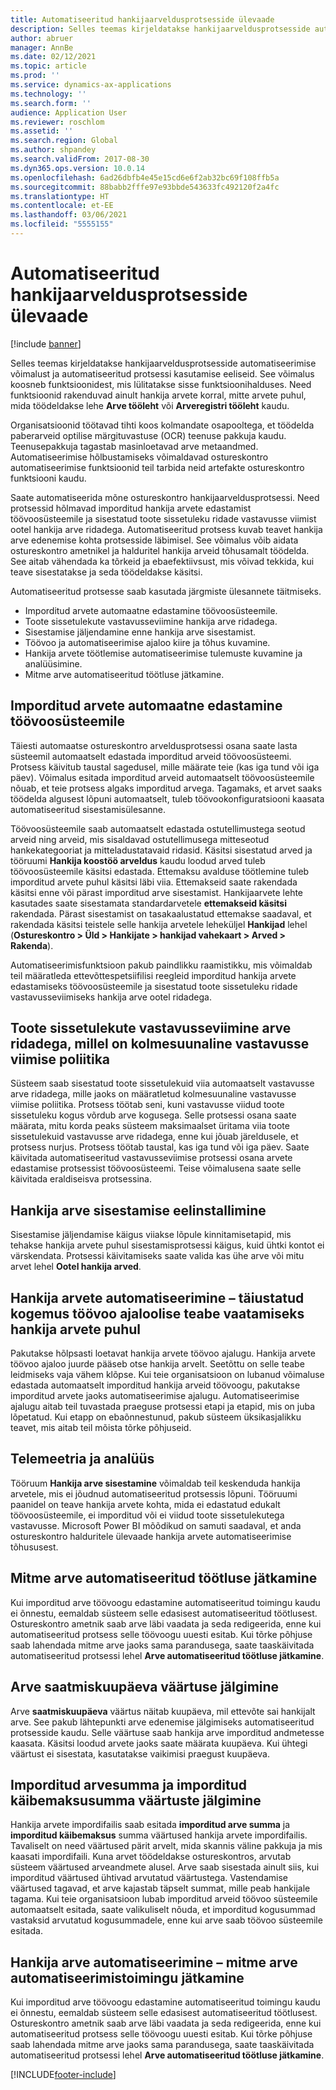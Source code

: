 ```yaml
---
title: Automatiseeritud hankijaarveldusprotsesside ülevaade
description: Selles teemas kirjeldatakse hankijaarveldusprotsesside automatiseerimise võimalust ja automatiseeritud protsessi kasutamise eeliseid.
author: abruer
manager: AnnBe
ms.date: 02/12/2021
ms.topic: article
ms.prod: ''
ms.service: dynamics-ax-applications
ms.technology: ''
ms.search.form: ''
audience: Application User
ms.reviewer: roschlom
ms.assetid: ''
ms.search.region: Global
ms.author: shpandey
ms.search.validFrom: 2017-08-30
ms.dyn365.ops.version: 10.0.14
ms.openlocfilehash: 6ad26dbfb4e45e15cd6e6f2ab32bc69f108ffb5a
ms.sourcegitcommit: 88babb2fffe97e93bbde543633fc492120f2a4fc
ms.translationtype: HT
ms.contentlocale: et-EE
ms.lasthandoff: 03/06/2021
ms.locfileid: "5555155"
---
```

# <a name="automated-vendor-invoicing-processes-overview"></a>Automatiseeritud hankijaarveldusprotsesside ülevaade

[!include [banner](../includes/banner.md)]

Selles teemas kirjeldatakse hankijaarveldusprotsesside automatiseerimise võimalust ja automatiseeritud protsessi kasutamise eeliseid. See võimalus koosneb funktsioonidest, mis lülitatakse sisse funktsioonihalduses. Need funktsioonid rakenduvad ainult hankija arvete korral, mitte arvete puhul, mida töödeldakse lehe **Arve tööleht** või **Arveregistri tööleht** kaudu.

Organisatsioonid töötavad tihti koos kolmandate osapooltega, et töödelda paberarveid optilise märgituvastuse (OCR) teenuse pakkuja kaudu. Teenusepakkuja tagastab masinloetavad arve metaandmed. Automatiseerimise hõlbustamiseks võimaldavad ostureskontro automatiseerimise funktsioonid teil tarbida neid artefakte ostureskontro funktsiooni kaudu.

Saate automatiseerida mõne ostureskontro hankijaarveldusprotsessi. Need protsessid hõlmavad imporditud hankija arvete edastamist töövoosüsteemile ja sisestatud toote sissetuleku ridade vastavusse viimist ootel hankija arve ridadega. Automatiseeritud protsess kuvab teavet hankija arve edenemise kohta protsesside läbimisel. See võimalus võib aidata ostureskontro ametnikel ja halduritel hankija arveid tõhusamalt töödelda. See aitab vähendada ka tõrkeid ja ebaefektiivsust, mis võivad tekkida, kui teave sisestatakse ja seda töödeldakse käsitsi.

Automatiseeritud protsesse saab kasutada järgmiste ülesannete täitmiseks.

- Imporditud arvete automaatne edastamine töövoosüsteemile.
- Toote sissetulekute vastavusseviimine hankija arve ridadega.
- Sisestamise jäljendamine enne hankija arve sisestamist.
- Töövoo ja automatiseerimise ajaloo kiire ja tõhus kuvamine.
- Hankija arvete töötlemise automatiseerimise tulemuste kuvamine ja analüüsimine.
- Mitme arve automatiseeritud töötluse jätkamine.

## <a name="submit-imported-vendor-invoices-to-the-workflow-system"></a>Imporditud arvete automaatne edastamine töövoosüsteemile

Täiesti automaatse ostureskontro arveldusprotsessi osana saate lasta süsteemil automaatselt edastada imporditud arveid töövoosüsteemi. Protsess käivitub taustal sagedusel, mille määrate teie (kas iga tund või iga päev). Võimalus esitada imporditud arveid automaatselt töövoosüsteemile nõuab, et teie protsess algaks imporditud arvega. Tagamaks, et arvet saaks töödelda algusest lõpuni automaatselt, tuleb töövookonfiguratsiooni kaasata automatiseeritud sisestamisülesanne.


Töövoosüsteemile saab automaatselt edastada ostutellimustega seotud arveid ning arveid, mis sisaldavad ostutellimusega mitteseotud hankekategooriat ja mitteladustatavaid ridasid. Käsitsi sisestatud arved ja tööruumi **Hankija koostöö arveldus** kaudu loodud arved tuleb töövoosüsteemile käsitsi edastada. Ettemaksu avalduse töötlemine tuleb imporditud arvete puhul käsitsi läbi viia. Ettemakseid saate rakendada käsitsi enne või pärast imporditud arve sisestamist. Hankijaarvete lehte kasutades saate sisestamata standardarvetele **ettemakseid käsitsi** rakendada. Pärast sisestamist on tasakaalustatud ettemakse saadaval, et rakendada käsitsi teistele selle hankija arvetele leheküljel **Hankijad** lehel (**Ostureskontro \> Üld \> Hankijate \> hankijad vahekaart \> Arved \> Rakenda**).

Automatiseerimisfunktsioon pakub paindlikku raamistikku, mis võimaldab teil määratleda ettevõttespetsiifilisi reegleid imporditud hankija arvete edastamiseks töövoosüsteemile ja sisestatud toote sissetuleku ridade vastavusseviimiseks hankija arve ootel ridadega.

## <a name="match-product-receipts-to-invoice-lines-that-have-a-three-way-matching-policy"></a>Toote sissetulekute vastavusseviimine arve ridadega, millel on kolmesuunaline vastavusse viimise poliitika

Süsteem saab sisestatud toote sissetulekuid viia automaatselt vastavusse arve ridadega, mille jaoks on määratletud kolmesuunaline vastavusse viimise poliitika. Protsess töötab seni, kuni vastavusse viidud toote sissetuleku kogus võrdub arve kogusega. Selle protsessi osana saate määrata, mitu korda peaks süsteem maksimaalset üritama viia toote sissetulekuid vastavusse arve ridadega, enne kui jõuab järeldusele, et protsess nurjus. Protsess töötab taustal, kas iga tund või iga päev. Saate käivitada automatiseeritud vastavusseviimise protsessi osana arvete edastamise protsessist töövoosüsteemi. Teise võimalusena saate selle käivitada eraldiseisva protsessina.

## <a name="pre-validate-vendor-invoice-posting"></a>Hankija arve sisestamise eelinstallimine

Sisestamise jäljendamise käigus viiakse lõpule kinnitamisetapid, mis tehakse hankija arvete puhul sisestamisprotsessi käigus, kuid ühtki kontot ei värskendata. Protsessi käivitamiseks saate valida kas ühe arve või mitu arvet lehel **Ootel hankija arved**.

## <a name="enhanced-experience-for-viewing-workflow-and-automation-historical-information-for-vendor-invoices"></a>Hankija arvete automatiseerimine – täiustatud kogemus töövoo ajaloolise teabe vaatamiseks hankija arvete puhul

Pakutakse hõlpsasti loetavat hankija arvete töövoo ajalugu. Hankija arvete töövoo ajaloo juurde pääseb otse hankija arvelt. Seetõttu on selle teabe leidmiseks vaja vähem klõpse. Kui teie organisatsioon on lubanud võimaluse edastada automaatselt imporditud hankija arveid töövoogu, pakutakse imporditud arvete jaoks automatiseerimise ajalugu. Automatiseerimise ajalugu aitab teil tuvastada praeguse protsessi etapi ja etapid, mis on juba lõpetatud. Kui etapp on ebaõnnestunud, pakub süsteem üksikasjalikku teavet, mis aitab teil mõista tõrke põhjuseid.

## <a name="analytics-and-metrics"></a>Telemeetria ja analüüs

Tööruum **Hankija arve sisestamine** võimaldab teil keskenduda hankija arvetele, mis ei jõudnud automatiseeritud protsessis lõpuni. Tööruumi paanidel on teave hankija arvete kohta, mida ei edastatud edukalt töövoosüsteemile, ei imporditud või ei viidud toote sissetulekutega vastavusse. Microsoft Power BI mõõdikud on samuti saadaval, et anda ostureskontro halduritele ülevaade hankija arvete automatiseerimise tõhususest.


## <a name="resume-automation-processing-for-multiple-invoices"></a>Mitme arve automatiseeritud töötluse jätkamine

Kui imporditud arve töövoogu edastamine automatiseeritud toimingu kaudu ei õnnestu, eemaldab süsteem selle edasisest automatiseeritud töötlusest. Ostureskontro ametnik saab arve läbi vaadata ja seda redigeerida, enne kui automatiseeritud protsess selle töövoogu uuesti esitab. Kui tõrke põhjuse saab lahendada mitme arve jaoks sama parandusega, saate taaskäivitada automatiseeritud protsessi lehel **Arve automatiseeritud töötluse jätkamine**. 

## <a name="tracking-the-invoice-received-date-value"></a>Arve saatmiskuupäeva väärtuse jälgimine

Arve **saatmiskuupäeva** väärtus näitab kuupäeva, mil ettevõte sai hankijalt arve. See pakub lähtepunkti arve edenemise jälgimiseks automatiseeritud protsesside kaudu. Selle väärtuse saab hankija arve imporditud andmetesse kaasata. Käsitsi loodud arvete jaoks saate määrata kuupäeva. Kui ühtegi väärtust ei sisestata, kasutatakse vaikimisi praegust kuupäeva.


## <a name="tracking-the-imported-invoice-amount-and-imported-sales-tax-amount-values"></a>Imporditud arvesumma ja imporditud käibemaksusumma väärtuste jälgimine

Hankija arvete impordifailis saab esitada **imporditud arve summa** ja **imporditud käibemaksus** summa väärtused hankija arvete impordifailis. Tavaliselt on need väärtused pärit arvelt, mida skannis väline pakkuja ja mis kaasati impordifaili. Kuna arvet töödeldakse ostureskontros, arvutab süsteem väärtused arveandmete alusel. Arve saab sisestada ainult siis, kui imporditud väärtused ühtivad arvutatud väärtustega. Vastendamise väärtused tagavad, et arve kajastab täpselt summat, mille peab hankijale tagama. Kui teie organisatsioon lubab imporditud arveid töövoo süsteemile automaatselt esitada, saate valikuliselt nõuda, et imporditud kogusummad vastaksid arvutatud kogusummadele, enne kui arve saab töövoo süsteemile esitada.

## <a name="vendor-invoice-automation---resume-automation-processing-for-multiple-invoices"></a>Hankija arve automatiseerimine – mitme arve automatiseerimistoimingu jätkamine
Kui imporditud arve töövoogu edastamine automatiseeritud toimingu kaudu ei õnnestu, eemaldab süsteem selle edasisest automatiseeritud töötlusest. Ostureskontro ametnik saab arve läbi vaadata ja seda redigeerida, enne kui automatiseeritud protsess selle töövoogu uuesti esitab. Kui tõrke põhjuse saab lahendada mitme arve jaoks sama parandusega, saate taaskäivitada automatiseeritud protsessi lehel **Arve automatiseeritud töötluse jätkamine**. 

[!INCLUDE[footer-include](../../includes/footer-banner.md)]
